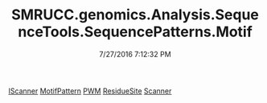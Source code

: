 ﻿---
title: SMRUCC.genomics.Analysis.SequenceTools.SequencePatterns.Motif
date: 7/27/2016 7:12:32 PM
---

[IScanner](T-SMRUCC.genomics.Analysis.SequenceTools.SequencePatterns.Motif.IScanner.html)
[MotifPattern](T-SMRUCC.genomics.Analysis.SequenceTools.SequencePatterns.Motif.MotifPattern.html)
[PWM](T-SMRUCC.genomics.Analysis.SequenceTools.SequencePatterns.Motif.PWM.html)
[ResidueSite](T-SMRUCC.genomics.Analysis.SequenceTools.SequencePatterns.Motif.ResidueSite.html)
[Scanner](T-SMRUCC.genomics.Analysis.SequenceTools.SequencePatterns.Motif.Scanner.html)
